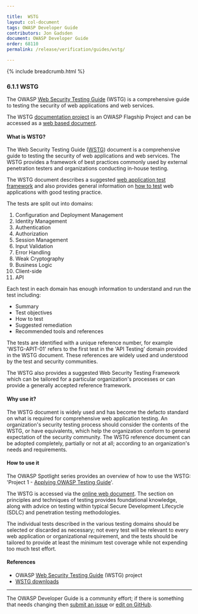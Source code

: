 ```yaml
---

title:  WSTG
layout: col-document
tags: OWASP Developer Guide
contributors: Jon Gadsden
document: OWASP Developer Guide
order: 68110
permalink: /release/verification/guides/wstg/

---
```


{% include breadcrumb.html %}

### 6.1.1 WSTG

The OWASP [Web Security Testing Guide][wstg] (WSTG) is a comprehensive guide to testing the security of
web applications and web services.

The WSTG [documentation project][wstg] is an OWASP Flagship Project
and can be accessed as a [web based document][wstg-latest].

#### What is WSTG?

The Web Security Testing Guide ([WSTG][wstg]) document is a comprehensive guide to testing the security
of web applications and web services.
The WSTG provides a framework of best practices commonly used by external penetration testers
and organizations conducting in-house testing.

The WSTG document describes a suggested [web application test framework][wstg-framework]
and also provides general information on [how to test][wstg-howto] web applications with good testing practice.

The tests are split out into domains:

1. Configuration and Deployment Management
2. Identity Management
3. Authentication
4. Authorization
5. Session Management
6. Input Validation
7. Error Handling
8. Weak Cryptography
9. Business Logic
10. Client-side
11. API

Each test in each domain has enough information to understand and run the test including:

* Summary
* Test objectives
* How to test
* Suggested remediation
* Recommended tools and references

The tests are identified with a unique reference number,
for example 'WSTG-APIT-01' refers to the first test in the 'API Testing' domain provided in the WSTG document.
These references are widely used and understood by the test and security communities.

The WSTG also provides a suggested Web Security Testing Framework which can be tailored
for a particular organization's processes or can provide a generally accepted reference framework.

#### Why use it?

The WSTG document is widely used and has become the defacto standard on
what is required for comprehensive web application testing.
An organization's security testing process should consider the contents of the WSTG, or have equivalents,
which help the organization conform to general expectation of the security community.
The WSTG reference document can be adopted completely, partially or not at all;
according to an organization's needs and requirements.

#### How to use it

The OWASP Spotlight series provides an overview of how to use the WSTG:
'Project 1 - [Applying OWASP Testing Guide][spotlight01]'.

The WSTG is accessed via the [online web document][wstg-latest].
The section on principles and techniques of testing provides foundational knowledge,
along with advice on testing within typical Secure Development Lifecycle (SDLC) and penetration testing methodologies.

The individual tests described in the various testing domains should be selected or discarded as necessary;
not every test will be relevant to every web application or organizational requirement,
and the tests should be tailored to provide at least the minimum test coverage while not expending too much test effort.

#### References

* OWASP [Web Security Testing Guide][wstg] (WSTG) project
* [WSTG downloads][wstg-latest]

----

The OWASP Developer Guide is a community effort; if there is something that needs changing
then [submit an issue][issue080101] or [edit on GitHub][edit080101].

[edit080101]: https://github.com/OWASP/www-project-developer-guide/blob/main/draft/08-verification/01-guides/01-wstg.md
[issue080101]: https://github.com/OWASP/www-project-developer-guide/issues/new?labels=content&template=request.md&title=Update:%2008-verification/01-guides/01-wstg
[spotlight01]: https://youtu.be/bxQPePVDbQk
[wstg]: https://owasp.org/www-project-web-security-testing-guide/
[wstg-framework]: https://owasp.org/www-project-web-security-testing-guide/latest/3-The_OWASP_Testing_Framework/0-The_Web_Security_Testing_Framework
[wstg-howto]: https://owasp.org/www-project-web-security-testing-guide/latest/4-Web_Application_Security_Testing/
[wstg-latest]: https://owasp.org/www-project-web-security-testing-guide/stable/
